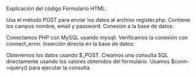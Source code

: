 Explicación del código
Formulario HTML:

Usa el método POST para enviar los datos al archivo register.php.
Contiene los campos nombre, email y password.
Conexión a la base de datos:

Conectamos PHP con MySQL usando mysqli.
Verificamos la conexión con connect_error.
Inserción directa en la base de datos:

Obtenemos los datos usando $_POST.
Creamos una consulta SQL directamente usando los valores obtenidos del formulario.
Usamos $conn->query() para ejecutar la consulta.
